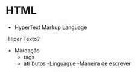 # HTML

- HyperText Markup Language

-Hiper Texto?
- Marcação
    - tags
    - atributos
-Linguague
    -Maneira de escrever